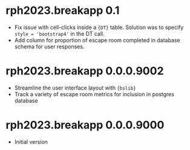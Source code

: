# rph2023.breakapp 0.1

* Fix issue with cell-clicks inside a `{DT}` table. Solution was to specify `style = 'bootstrap4'` in the DT call.
* Add column for proportion of escape room completed in database schema for user responses.

# rph2023.breakapp 0.0.0.9002

* Streamline the user interface layout with `{bslib}`
* Track a variety of escape room metrics for inclusion in postgres database

# rph2023.breakapp 0.0.0.9000

* Initial version
